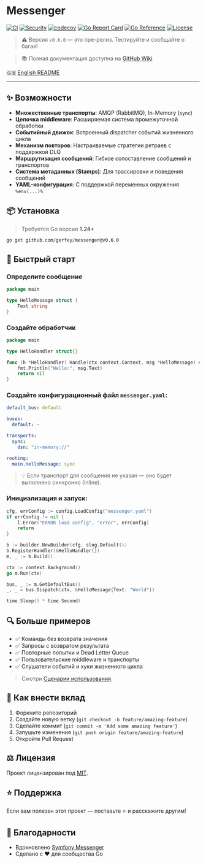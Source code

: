 # Messenger

[![CI](https://github.com/Gerfey/messenger/actions/workflows/ci.yml/badge.svg)](https://github.com/Gerfey/messenger/actions/workflows/ci.yml)
[![Security](https://github.com/Gerfey/messenger/actions/workflows/security.yml/badge.svg)](https://github.com/Gerfey/messenger/actions/workflows/security.yml)
[![codecov](https://codecov.io/gh/Gerfey/messenger/branch/main/graph/badge.svg)](https://codecov.io/gh/Gerfey/messenger)
[![Go Report Card](https://goreportcard.com/badge/github.com/Gerfey/messenger)](https://goreportcard.com/report/github.com/Gerfey/messenger)
[![Go Reference](https://pkg.go.dev/badge/github.com/Gerfey/messenger.svg)](https://pkg.go.dev/github.com/Gerfey/messenger)
[![License](https://img.shields.io/badge/License-MIT-blue.svg)](LICENSE)

> ⚠️ Версия `v0.6.0` — это пре-релиз. Тестируйте и сообщайте о багах!

> 📚 Полная документация доступна на [GitHub Wiki](https://github.com/Gerfey/messenger/wiki/Documentation)

🇬🇧 [English README](README.md)

---

## ✨ Возможности
- **Множественные транспорты**: AMQP (RabbitMQ), In-Memory (`sync`)
- **Цепочка middleware**: Расширяемая система промежуточной обработки
- **Событийный движок**: Встроенный dispatcher событий жизненного цикла
- **Механизм повторов**: Настраиваемые стратегии ретраев с поддержкой DLQ
- **Маршрутизация сообщений**: Гибкое сопоставление сообщений и транспортов
- **Система метаданных (Stamps)**: Для трассировки и поведения сообщений
- **YAML-конфигурация**: С поддержкой переменных окружения `%env(...)%`

## 📦 Установка
> Требуется Go версии **1.24+**
```bash
go get github.com/gerfey/messenger@v0.6.0
```

## 🚀 Быстрый старт

### Определите сообщение

```go
package main

type HelloMessage struct {
    Text string
}
```

### Создайте обработчик

```go
package main

type HelloHandler struct{}

func (h *HelloHandler) Handle(ctx context.Context, msg *HelloMessage) error {
    fmt.Println("Hello:", msg.Text)
    return nil
}
```

### Создайте конфигурационный файл `messenger.yaml`:

```yaml
default_bus: default

buses:
  default: ~

transports:
  sync:
    dsn: "in-memory://"

routing:
  main.HelloMessage: sync
```
> 💡 Если транспорт для сообщения не указан — оно будет выполнено синхронно (inline).

### Инициализация и запуск:

```go
cfg, errConfig := config.LoadConfig("messenger.yaml")
if errConfig != nil {
    l.Error("ERROR load config", "error", errConfig)
    return
}

b := builder.NewBuilder(cfg, slog.Default())
b.RegisterHandler(&HelloHandler{})
m, _ := b.Build()

ctx := context.Background()
go m.Run(ctx)

bus, _ := m.GetDefaultBus()
_, _ = bus.Dispatch(ctx, &HelloMessage{Text: "World"})

time.Sleep(5 * time.Second)
```

## 🔍 Больше примеров

* ✅ Команды без возврата значения
* ✅ Запросы с возвратом результата
* ✅ Повторные попытки и Dead Letter Queue
* ✅ Пользовательские middleware и транспорты
* ✅ Слушатели событий и хуки жизненного цикла

> Смотри [Сценарии использования](https://github.com/Gerfey/messenger/wiki/Сценарии-использования).

## 🤝 Как внести вклад

1. Форкните репозиторий
2. Создайте новую ветку (`git checkout -b feature/amazing-feature`)
3. Сделайте коммит (`git commit -m 'Add some amazing feature'`)
4. Запушьте изменения (`git push origin feature/amazing-feature`)
5. Откройте Pull Request

## ⚖️ Лицензия

Проект лицензирован под [MIT](LICENSE).

## ⭐️ Поддержка

Если вам полезен этот проект — поставьте ⭐️ и расскажите другим!

## 🙏 Благодарности

- Вдохновлено [Symfony Messenger](https://symfony.com/doc/current/messenger.html)
- Сделано с ❤️ для сообщества Go

